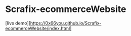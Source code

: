 # Scrafix-ecommerceWebsite
[live demo][https://0x66you.github.io/Scrafix-ecommerceWebsite/index.html]
